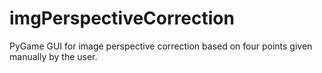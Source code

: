 # imgPerspectiveCorrection

PyGame GUI for image perspective correction based on four points given manually by the user.
